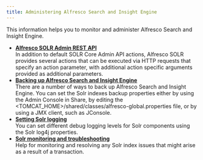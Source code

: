 ```yaml
---
title: Administering Alfresco Search and Insight Engine  
---
```

This information helps you to monitor and administer Alfresco Search and Insight Engine.

-   **[Alfresco SOLR Admin REST API](../concepts/alfresco-solr-admin-rest-api.md)**  
In addition to default SOLR Core Admin API actions, Alfresco SOLR provides several actions that can be executed via HTTP requests that specify an action parameter, with additional action specific arguments provided as additional parameters.
-   **[Backing up Alfresco Search and Insight Engine](../tasks/solr-backup.md)**  
There are a number of ways to back up Alfresco Search and Insight Engine. You can set the Solr indexes backup properties either by using the Admin Console in Share, by editing the <TOMCAT\_HOME>/shared/classes/alfresco-global.properties file, or by using a JMX client, such as JConsole.
-   **[Setting Solr logging](../tasks/set-solr-log4j.md)**  
You can set different debug logging levels for Solr components using the Solr log4j properties.
-   **[Solr monitoring and troubleshooting](../concepts/solr-monitor-troubleshoot.md)**  
Help for monitoring and resolving any Solr index issues that might arise as a result of a transaction.


